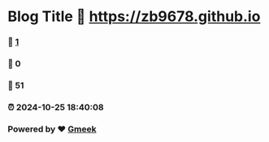# Blog Title :link: https://zb9678.github.io 
### :page_facing_up: [1](https://zb9678.github.io/tag.html) 
### :speech_balloon: 0 
### :hibiscus: 51 
### :alarm_clock: 2024-10-25 18:40:08 
### Powered by :heart: [Gmeek](https://github.com/Meekdai/Gmeek)
